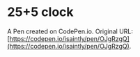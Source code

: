 # 25+5 clock

A Pen created on CodePen.io. Original URL: [https://codepen.io/isaintly/pen/OJgRzgQ](https://codepen.io/isaintly/pen/OJgRzgQ).


